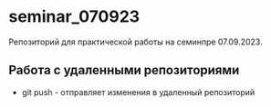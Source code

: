 # seminar_070923
Репозиторий для практической работы на семинпре 07.09.2023.
## Работа с удаленными репозиториями
* git push - отправляет изменения в удаленный репозиторий